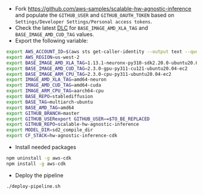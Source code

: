 
* Fork https://github.com/aws-samples/scalable-hw-agnostic-inference and populate the `GITHUB_USER` and `GITHUB_OAUTH_TOKEN` based on `Settings/Developer Settings/Personal access tokens`.
* Check the latest [DLC](https://github.com/aws/deep-learning-containers/blob/master/available_images.md) for `BASE_IMAGE_AMD_XLA_TAG` and `BASE_IMAGE_AMD_CUD_TAG` values.
* Export the following variable:
```bash
export AWS_ACCOUNT_ID=$(aws sts get-caller-identity --output text --query Account)
export AWS_REGION=us-west-2
export BASE_IMAGE_AMD_XLA_TAG=1.13.1-neuronx-py310-sdk2.20.0-ubuntu20.04
export BASE_IMAGE_AMD_CUD_TAG=2.3.0-gpu-py311-cu121-ubuntu20.04-ec2
export BASE_IMAGE_ARM_CPU_TAG=2.3.0-cpu-py311-ubuntu20.04-ec2
export IMAGE_AMD_XLA_TAG=amd64-neuron
export IMAGE_AMD_CUD_TAG=amd64-cuda
export IMAGE_ARM_CPU_TAG=aarch64-cpu
export BASE_REPO=stablediffusion
export BASE_TAG=multiarch-ubuntu
export BASE_AMD_TAG=amd64
export GITHUB_BRANCH=master
export GITHUB_USERexport GITHUB_USER==$TO_BE_REPLACED
export GITHUB_REPO=scalable-hw-agnostic-inference
export MODEL_DIR=sd2_compile_dir
export CF_STACK=hw-agnostic-inference-cdk
```
* Install needed packages

```bash
npm uninstall -g aws-cdk
npm install -g aws-cdk
```

* Deploy the pipeline

```bash
./deploy-pipeline.sh
```
